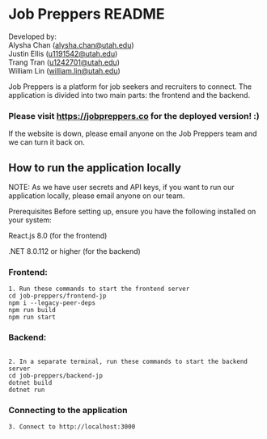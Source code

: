 # Job Preppers README

Developed by:\
Alysha Chan ([alysha.chan@utah.edu](mailto:alysha.chan@utah.edu))\
Justin Ellis ([u1191542@utah.edu](mailto:u1191542@utah.edu))\
Trang Tran ([u1242701@utah.edu](mailto:u1242701@utah.edu))\
William Lin ([william.lin@utah.edu](mailto:william.lin@utah.edu))


Job Preppers is a platform for job seekers and recruiters to connect. The application is divided into two main parts: the frontend and the backend.

### Please visit https://jobpreppers.co for the deployed version! :)
If the website is down, please email anyone on the Job Preppers team and we can turn it back on.


## How to run the application locally
NOTE: As we have user secrets and API keys, if you want to run our application locally, please email anyone on our team.

Prerequisites
Before setting up, ensure you have the following installed on your system:

React.js 8.0 (for the frontend)

.NET 8.0.112 or higher (for the backend)

### Frontend:
```
1. Run these commands to start the frontend server
cd job-preppers/frontend-jp
npm i --legacy-peer-deps
npm run build
npm run start
```

### Backend:
```

2. In a separate terminal, run these commands to start the backend server
cd job-preppers/backend-jp
dotnet build
dotnet run
```

### Connecting to the application

```
3. Connect to http://localhost:3000
```

